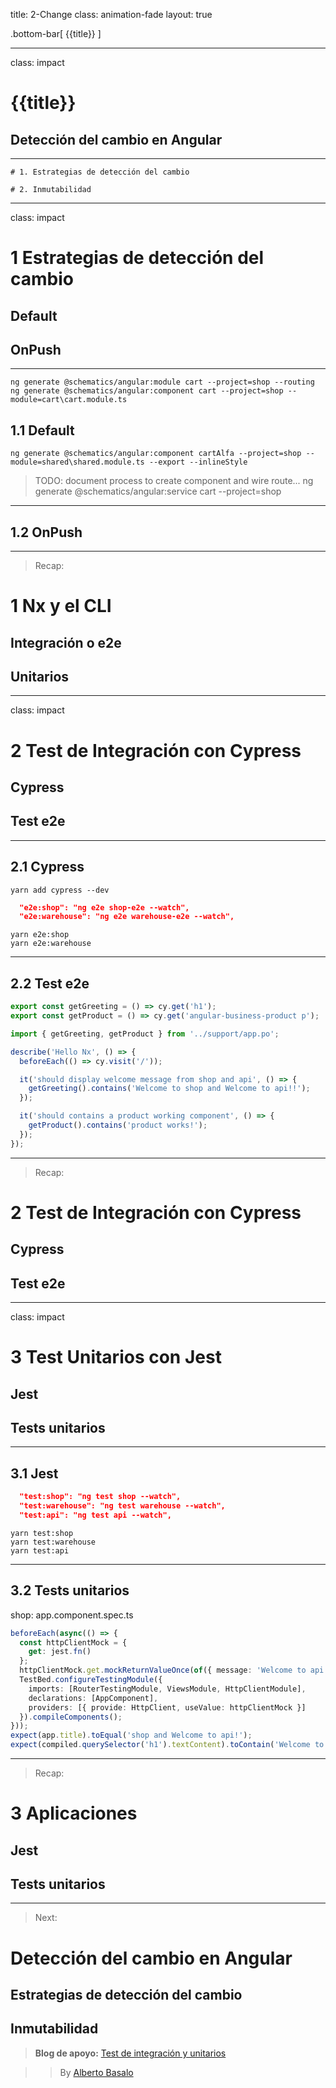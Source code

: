 title: 2-Change
class: animation-fade
layout: true

.bottom-bar[
{{title}}
]

---

class: impact

# {{title}}

## Detección del cambio en Angular

---

    # 1. Estrategias de detección del cambio

    # 2. Inmutabilidad


---

class: impact

# 1 Estrategias de detección del cambio

## Default

## OnPush

---

```terminal
ng generate @schematics/angular:module cart --project=shop --routing
ng generate @schematics/angular:component cart --project=shop --module=cart\cart.module.ts
```

## 1.1 Default

```terminal
ng generate @schematics/angular:component cartAlfa --project=shop --module=shared\shared.module.ts --export --inlineStyle
```

> TODO: document process to create component and wire route...
ng generate @schematics/angular:service cart --project=shop

---

## 1.2 OnPush


---

> Recap:

# 1 Nx y el CLI

## Integración o e2e

## Unitarios

---

class: impact

# 2 Test de Integración con Cypress

## Cypress

## Test e2e

---

## 2.1 Cypress

```terminal
yarn add cypress --dev
```

```json
  "e2e:shop": "ng e2e shop-e2e --watch",
  "e2e:warehouse": "ng e2e warehouse-e2e --watch",
```

```terminal
yarn e2e:shop
yarn e2e:warehouse
```

---

## 2.2 Test e2e

```typescript
export const getGreeting = () => cy.get('h1');
export const getProduct = () => cy.get('angular-business-product p');
```

```typescript
import { getGreeting, getProduct } from '../support/app.po';

describe('Hello Nx', () => {
  beforeEach(() => cy.visit('/'));

  it('should display welcome message from shop and api', () => {
    getGreeting().contains('Welcome to shop and Welcome to api!!');
  });

  it('should contains a product working component', () => {
    getProduct().contains('product works!');
  });
});
```

---

> Recap:

# 2 Test de Integración con Cypress

## Cypress

## Test e2e

---

class: impact

# 3 Test Unitarios con Jest

## Jest

## Tests unitarios

---

## 3.1 Jest

```json
  "test:shop": "ng test shop --watch",
  "test:warehouse": "ng test warehouse --watch",
  "test:api": "ng test api --watch",
```

```terminal
yarn test:shop
yarn test:warehouse
yarn test:api
```

---

## 3.2 Tests unitarios

shop: app.component.spec.ts

```typescript
beforeEach(async(() => {
  const httpClientMock = {
    get: jest.fn()
  };
  httpClientMock.get.mockReturnValueOnce(of({ message: 'Welcome to api!' }));
  TestBed.configureTestingModule({
    imports: [RouterTestingModule, ViewsModule, HttpClientModule],
    declarations: [AppComponent],
    providers: [{ provide: HttpClient, useValue: httpClientMock }]
  }).compileComponents();
}));
expect(app.title).toEqual('shop and Welcome to api!');
expect(compiled.querySelector('h1').textContent).toContain('Welcome to shop and Welcome to api!!');
```

---

> Recap:

# 3 Aplicaciones

## Jest

## Tests unitarios

---


> Next:

# Detección del cambio en Angular

## Estrategias de detección del cambio
## Inmutabilidad


> **Blog de apoyo:** [Test de integración y unitarios](https://academia-binaria.com/test-de-integracion-y-unitarios/)

> > By [Alberto Basalo](https://twitter.com/albertobasalo)

